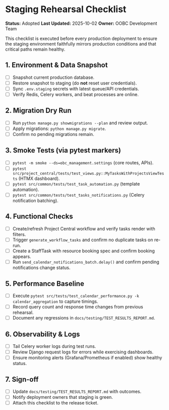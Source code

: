 # Staging Rehearsal Checklist

**Status:** Adopted
**Last Updated:** 2025-10-02
**Owner:** OOBC Development Team

This checklist is executed before every production deployment to ensure the
staging environment faithfully mirrors production conditions and that critical
paths remain healthy.

## 1. Environment & Data Snapshot
- [ ] Snapshot current production database.
- [ ] Restore snapshot to staging (do **not** reset user credentials).
- [ ] Sync `.env.staging` secrets with latest queue/API credentials.
- [ ] Verify Redis, Celery workers, and beat processes are online.

## 2. Migration Dry Run
- [ ] Run `python manage.py showmigrations --plan` and review output.
- [ ] Apply migrations: `python manage.py migrate`.
- [ ] Confirm no pending migrations remain.

## 3. Smoke Tests (via pytest markers)
- [ ] `pytest -m smoke --ds=obc_management.settings` (core routes, APIs).
- [ ] `pytest src/project_central/tests/test_views.py::MyTasksWithProjectsViewTests` (HTMX dashboard).
- [ ] `pytest src/common/tests/test_task_automation.py` (template automation).
- [ ] `pytest src/common/tests/test_tasks_notifications.py` (Celery notification batching).

## 4. Functional Checks
- [ ] Create/refresh Project Central workflow and verify tasks render with filters.
- [ ] Trigger `generate_workflow_tasks` and confirm no duplicate tasks on re-run.
- [ ] Create a StaffTask with resource booking spec and confirm booking appears.
- [ ] Run `send_calendar_notifications_batch.delay()` and confirm pending notifications change status.

## 5. Performance Baseline
- [ ] Execute `pytest src/tests/test_calendar_performance.py -k calendar_aggregation` to capture timings.
- [ ] Record query count and response time changes from previous rehearsal.
- [ ] Document any regressions in `docs/testing/TEST_RESULTS_REPORT.md`.

## 6. Observability & Logs
- [ ] Tail Celery worker logs during test runs.
- [ ] Review Django request logs for errors while exercising dashboards.
- [ ] Ensure monitoring alerts (Grafana/Prometheus if enabled) show healthy status.

## 7. Sign-off
- [ ] Update `docs/testing/TEST_RESULTS_REPORT.md` with outcomes.
- [ ] Notify deployment owners that staging is green.
- [ ] Attach this checklist to the release ticket.
